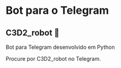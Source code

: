# Bot para o Telegram

## C3D2_robot 🤖

Bot para Telegram desenvolvido em Python

Procure por C3D2_robot no Telegram.
